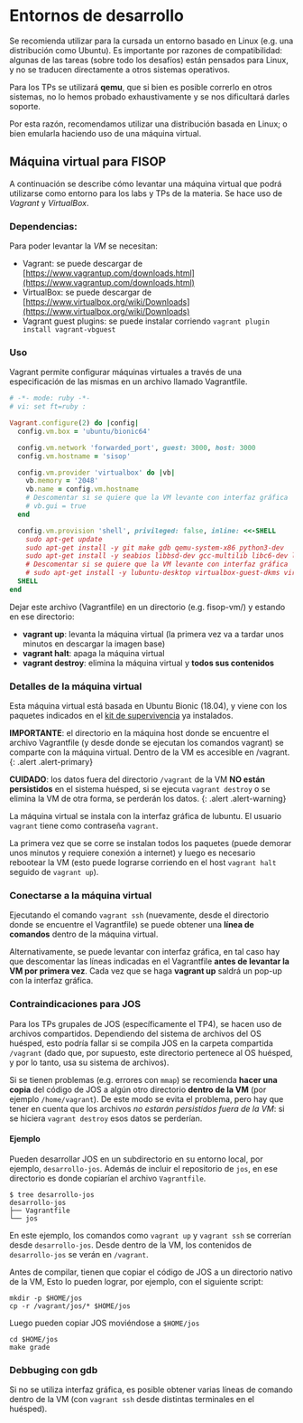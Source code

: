 # Entornos de desarrollo

Se recomienda utilizar para la cursada un entorno basado en Linux (e.g. una distribución como Ubuntu). Es importante por razones de compatibilidad: algunas de las tareas (sobre todo los desafíos) están pensados para Linux, y no se traducen directamente a otros sistemas operativos.

Para los TPs se utilizará **qemu**, que si bien es posible correrlo en otros sistemas, no lo hemos probado exhaustivamente y se nos dificultará darles soporte.

Por esta razón, recomendamos utilizar una distribución basada en Linux; o bien emularla haciendo uso de una máquina virtual.

## Máquina virtual para FISOP

A continuación se describe cómo levantar una máquina virtual que podrá utilizarse como entorno para los labs y TPs de la materia. Se hace uso de _Vagrant_ y _VirtualBox_.

### Dependencias:

Para poder levantar la _VM_ se necesitan:

- Vagrant: se puede descargar de [https://www.vagrantup.com/downloads.html](https://www.vagrantup.com/downloads.html)
- VirtualBox: se puede descargar de [https://www.virtualbox.org/wiki/Downloads](https://www.virtualbox.org/wiki/Downloads)
- Vagrant guest plugins: se puede instalar corriendo `vagrant plugin install
  vagrant-vbguest`

### Uso

Vagrant permite configurar máquinas virtuales a través de una especificación de las mismas en un archivo llamado Vagrantfile.

```ruby
# -*- mode: ruby -*-
# vi: set ft=ruby :

Vagrant.configure(2) do |config|
  config.vm.box = 'ubuntu/bionic64'

  config.vm.network 'forwarded_port', guest: 3000, host: 3000
  config.vm.hostname = 'sisop'

  config.vm.provider 'virtualbox' do |vb|
    vb.memory = '2048'
    vb.name = config.vm.hostname
    # Descomentar si se quiere que la VM levante con interfaz gráfica
    # vb.gui = true
  end

  config.vm.provision 'shell', privileged: false, inline: <<-SHELL
    sudo apt-get update
    sudo apt-get install -y git make gdb qemu-system-x86 python3-dev
    sudo apt-get install -y seabios libbsd-dev gcc-multilib libc6-dev linux-libc-dev clang vim
    # Descomentar si se quiere que la VM levante con interfaz gráfica
    # sudo apt-get install -y lubuntu-desktop virtualbox-guest-dkms virtualbox-guest-utils virtualbox-guest-x11
  SHELL
end
```

Dejar este archivo (Vagrantfile) en un directorio (e.g. fisop-vm/) y estando en
ese directorio:
- **vagrant up**: levanta la máquina virtual (la primera vez va a tardar unos minutos en descargar la imagen base)
- **vagrant halt**: apaga la máquina virtual
- **vagrant destroy**: elimina la máquina virtual y **todos sus contenidos**

### Detalles de la máquina virtual

Esta máquina virtual está basada en Ubuntu Bionic (18.04), y viene con los paquetes indicados en el [kit de supervivencia](kit.md) ya instalados.

**IMPORTANTE**: el directorio en la máquina host donde se encuentre el archivo
Vagrantfile (y desde donde se ejecutan los comandos vagrant) se comparte con
la máquina virtual. Dentro de la VM es accesible en /vagrant.
{: .alert .alert-primary}

**CUIDADO**: los datos fuera del directorio `/vagrant` de la VM **NO están persistidos** en el sistema huésped, si se ejecuta `vagrant destroy` o se elimina la VM de otra forma, se perderán los datos.
{: .alert .alert-warning}

La máquina virtual se instala con la interfaz gráfica de lubuntu. El usuario
`vagrant` tiene como contraseña `vagrant`. 

La primera vez que se corre se instalan todos los paquetes (puede demorar unos
minutos y requiere conexión a internet) y luego es necesario rebootear la VM
(esto puede lograrse corriendo en el host `vagrant halt` seguido de `vagrant
up`).

### Conectarse a la máquina virtual

Ejecutando el comando `vagrant ssh` (nuevamente, desde el directorio donde se encuentre el Vagrantfile) se puede obtener una **línea de comandos**
dentro de la máquina virtual.

Alternativamente, se puede levantar con interfaz gráfica, en tal caso hay que descomentar las líneas indicadas en el Vagrantfile **antes de levantar la VM por primera vez**. Cada vez que se haga **vagrant up** saldrá un pop-up con la interfaz gráfica.

### Contraindicaciones para JOS

Para los TPs grupales de JOS (específicamente el TP4), se hacen uso de archivos compartidos. Dependiendo del sistema de archivos del OS huésped, esto podría fallar si se compila JOS en la carpeta compartida `/vagrant` (dado que, por supuesto, este directorio pertenece al OS huésped, y por lo tanto, usa su sistema de archivos).

Si se tienen problemas (e.g. errores con `mmap`) se recomienda **hacer una copia** del código de JOS a algún otro directorio **dentro de la VM** (por ejemplo `/home/vagrant`). De este modo se evita el problema, pero hay que tener en cuenta que los archivos _no estarán persistidos fuera de la VM_: si se hiciera `vagrant destroy` esos datos se perderían.

#### Ejemplo

Pueden desarrollar JOS en un subdirectorio en su entorno local, por ejemplo, `desarrollo-jos`. Además de incluir el repositorio de `jos`, en ese directorio es donde copiarían el archivo `Vagrantfile`.

```
$ tree desarrollo-jos
desarrollo-jos
├── Vagrantfile
└── jos
```

En este ejemplo, los comandos como `vagrant up` y `vagrant ssh` se correrían desde `desarrollo-jos`. Desde dentro de la VM, los contenidos de `desarrollo-jos` se verán en `/vagrant`.

Antes de compilar, tienen que copiar el código de JOS a un directorio nativo de la VM, Esto lo pueden lograr, por ejemplo, con el siguiente script:

```
mkdir -p $HOME/jos
cp -r /vagrant/jos/* $HOME/jos
```

Luego pueden copiar JOS moviéndose a `$HOME/jos`

```
cd $HOME/jos
make grade
```

### Debbuging con gdb

Si no se utiliza interfaz gráfica, es posible obtener varias líneas de comando dentro de la VM (con `vagrant ssh` desde distintas terminales en el huésped).
